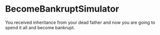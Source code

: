 # BecomeBankruptSimulator
You received inheritance from your dead father and now you are going to spend it all and become bankrupt.
